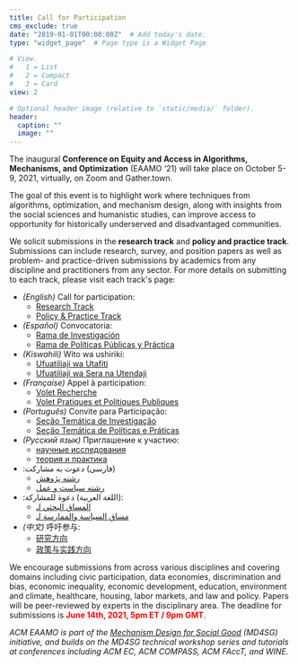 ```yaml
---
title: Call for Participation
cms_exclude: true
date: "2019-01-01T00:00:00Z"  # Add today's date.
type: "widget_page"  # Page type is a Widget Page

# View.
#   1 = List
#   2 = Compact
#   3 = Card
view: 2

# Optional header image (relative to `static/media/` folder).
header:
  caption: ""
  image: ""
---
```


The inaugural **Conference on Equity and Access in Algorithms, Mechanisms, and Optimization** (EAAMO ‘21) will take place on October 5-9, 2021, virtually, on Zoom and Gather.town.
 
The goal of this event is to highlight work where techniques from algorithms, optimization, and mechanism design, along with insights from the social sciences and humanistic studies, can improve access to opportunity for historically underserved and disadvantaged communities. 
 
We solicit submissions in the **research track** and **policy and practice track**. Submissions can include research, survey, and position papers as well as problem- and practice-driven submissions by academics from any discipline and practitioners from any sector. For more details on submitting to each track, please visit each track's page: 

- *(English)* Call for participation: 
  - [Research Track](https://eaamo.org/cfpresearch/) 
  - [Policy & Practice Track](https://eaamo.org/cfppolicyandpractice/)
- *(Español)* Convocatoria:
  - [Rama de Investigación](https://eaamo.org/cfpresearchspanish/) 
  - [Rama de Políticas Públicas y Práctica](https://eaamo.org/cfppolicyspanish/)
- *(Kiswahili)* Wito wa ushiriki:
  - [Ufuatiliaji wa Utafiti](https://eaamo.org/cfpresearchsw/)
  - [Ufuatiliaji wa Sera na Utendaji](https://eaamo.org/cfppolicysw/)
- *(Française)* Appel à participation:
  - [Volet Recherche](https://eaamo.org/cfpresearchfr/) 
  - [Volet Pratiques et Politiques Publiques](https://eaamo.org/cfppolicyfr/)
- *(Português)* Convite para Participação:
  - [Seção Temática de Investigação](https://eaamo.org/cfpresearchpr/) 
  - [Seção Temática de Políticas e Práticas](https://eaamo.org/cfppolicypr/)
- *(Pусский язык)* Приглашение к участию:
  - [научные исследования](https://eaamo.org/cfpresearchrs/) 
  - [теория и практика](https://eaamo.org/cfppolicyrs/)
- :فارسی) دعوت به مشارکت)
  - [رشته پژوهش](https://eaamo.org/cfpresearchfarsi/) 
  - [رشته سیاست و عمل](https://eaamo.org/cfppolicyfarsi/)
- :اللغة العربية) دعوة للمشاركة):
  - [المساق البحثي لـ](https://eaamo.org/cfpresearchar/) 
  - [مساق السياسة والممارسة لـ](https://eaamo.org/cfppolicyar/)
- *(中文)* 呼吁参与:
  - [研究方向](https://eaamo.org/cfpresearchch/) 
  - [政策与实践方向](https://eaamo.org/cfppolicych/)

We encourage submissions from across various disciplines and covering domains including civic participation, data economies, discrimination and bias, economic inequality, economic development, education, environment and climate, healthcare, housing, labor markets, and law and policy. Papers will be peer-reviewed by experts in the disciplinary area. The deadline for submissions is <span style="color:red">**June 14th, 2021, 5pm ET / 9pm GMT**.</span>

*ACM EAAMO is part of the [Mechanism Design for Social Good](https://www.md4sg.com) (MD4SG) initiative, and builds on the MD4SG technical workshop series and tutorials at conferences including ACM EC, ACM COMPASS, ACM FAccT, and WINE.*
